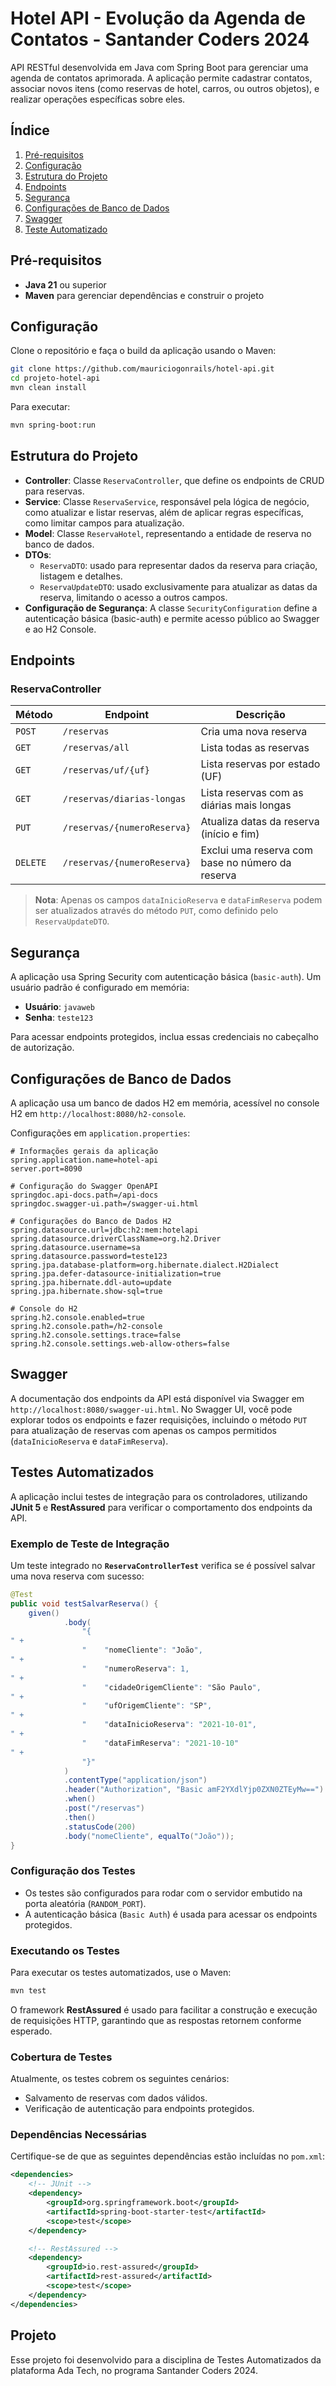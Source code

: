 # Hotel API - Evolução da Agenda de Contatos - Santander Coders 2024

API RESTful desenvolvida em Java com Spring Boot para gerenciar uma agenda de contatos aprimorada. A aplicação permite cadastrar contatos, associar novos itens (como reservas de hotel, carros, ou outros objetos), e realizar operações específicas sobre eles.

## Índice

1. [Pré-requisitos](#pré-requisitos)
2. [Configuração](#configuração)
3. [Estrutura do Projeto](#estrutura-do-projeto)
4. [Endpoints](#endpoints)
5. [Segurança](#segurança)
6. [Configurações de Banco de Dados](#configurações-de-banco-de-dados)
7. [Swagger](#swagger)
8. [Teste Automatizado](#teste)

## Pré-requisitos

- **Java 21** ou superior
- **Maven** para gerenciar dependências e construir o projeto

## Configuração

Clone o repositório e faça o build da aplicação usando o Maven:
```bash
git clone https://github.com/mauriciogonrails/hotel-api.git
cd projeto-hotel-api
mvn clean install
```

Para executar:
```bash
mvn spring-boot:run
```

## Estrutura do Projeto

- **Controller**: Classe `ReservaController`, que define os endpoints de CRUD para reservas.
- **Service**: Classe `ReservaService`, responsável pela lógica de negócio, como atualizar e listar reservas, além de aplicar regras específicas, como limitar campos para atualização.
- **Model**: Classe `ReservaHotel`, representando a entidade de reserva no banco de dados.
- **DTOs**:
    - `ReservaDTO`: usado para representar dados da reserva para criação, listagem e detalhes.
    - `ReservaUpdateDTO`: usado exclusivamente para atualizar as datas da reserva, limitando o acesso a outros campos.
- **Configuração de Segurança**: A classe `SecurityConfiguration` define a autenticação básica (basic-auth) e permite acesso público ao Swagger e ao H2 Console.

## Endpoints

### ReservaController

| Método | Endpoint                | Descrição                                               |
|--------|--------------------------|---------------------------------------------------------|
| `POST` | `/reservas`              | Cria uma nova reserva                                   |
| `GET`  | `/reservas/all`          | Lista todas as reservas                                 |
| `GET`  | `/reservas/uf/{uf}`      | Lista reservas por estado (UF)                          |
| `GET`  | `/reservas/diarias-longas` | Lista reservas com as diárias mais longas               |
| `PUT`  | `/reservas/{numeroReserva}` | Atualiza datas da reserva (início e fim)               |
| `DELETE` | `/reservas/{numeroReserva}` | Exclui uma reserva com base no número da reserva     |

> **Nota**: Apenas os campos `dataInicioReserva` e `dataFimReserva` podem ser atualizados através do método `PUT`, como definido pelo `ReservaUpdateDTO`.

## Segurança

A aplicação usa Spring Security com autenticação básica (`basic-auth`). Um usuário padrão é configurado em memória:

- **Usuário**: `javaweb`
- **Senha**: `teste123`

Para acessar endpoints protegidos, inclua essas credenciais no cabeçalho de autorização.

## Configurações de Banco de Dados

A aplicação usa um banco de dados H2 em memória, acessível no console H2 em `http://localhost:8080/h2-console`.

Configurações em `application.properties`:
```properties
# Informações gerais da aplicação
spring.application.name=hotel-api
server.port=8090

# Configuração do Swagger OpenAPI
springdoc.api-docs.path=/api-docs
springdoc.swagger-ui.path=/swagger-ui.html

# Configurações do Banco de Dados H2
spring.datasource.url=jdbc:h2:mem:hotelapi
spring.datasource.driverClassName=org.h2.Driver
spring.datasource.username=sa
spring.datasource.password=teste123
spring.jpa.database-platform=org.hibernate.dialect.H2Dialect
spring.jpa.defer-datasource-initialization=true
spring.jpa.hibernate.ddl-auto=update
spring.jpa.hibernate.show-sql=true

# Console do H2
spring.h2.console.enabled=true
spring.h2.console.path=/h2-console
spring.h2.console.settings.trace=false
spring.h2.console.settings.web-allow-others=false
```

## Swagger

A documentação dos endpoints da API está disponível via Swagger em `http://localhost:8080/swagger-ui.html`. No Swagger UI, você pode explorar todos os endpoints e fazer requisições, incluindo o método `PUT` para atualização de reservas com apenas os campos permitidos (`dataInicioReserva` e `dataFimReserva`).


## Testes Automatizados

A aplicação inclui testes de integração para os controladores, utilizando **JUnit 5** e **RestAssured** para verificar o comportamento dos endpoints da API.  

### Exemplo de Teste de Integração

Um teste integrado no **`ReservaControllerTest`** verifica se é possível salvar uma nova reserva com sucesso:
```java
@Test
public void testSalvarReserva() {
    given()
            .body(
                "{
" +
                "    "nomeCliente": "João",
" +
                "    "numeroReserva": 1,
" +
                "    "cidadeOrigemCliente": "São Paulo",
" +
                "    "ufOrigemCliente": "SP",
" +
                "    "dataInicioReserva": "2021-10-01",
" +
                "    "dataFimReserva": "2021-10-10"
" +
                "}"
            )
            .contentType("application/json")
            .header("Authorization", "Basic amF2YXdlYjp0ZXN0ZTEyMw==")
            .when()
            .post("/reservas")
            .then()
            .statusCode(200)
            .body("nomeCliente", equalTo("João"));
}
```

### Configuração dos Testes

- Os testes são configurados para rodar com o servidor embutido na porta aleatória (`RANDOM_PORT`).  
- A autenticação básica (`Basic Auth`) é usada para acessar os endpoints protegidos.  

### Executando os Testes

Para executar os testes automatizados, use o Maven:
```bash
mvn test
```

O framework **RestAssured** é usado para facilitar a construção e execução de requisições HTTP, garantindo que as respostas retornem conforme esperado.

### Cobertura de Testes

Atualmente, os testes cobrem os seguintes cenários:
- Salvamento de reservas com dados válidos.
- Verificação de autenticação para endpoints protegidos.

### Dependências Necessárias

Certifique-se de que as seguintes dependências estão incluídas no `pom.xml`:
```xml
<dependencies>
    <!-- JUnit -->
    <dependency>
        <groupId>org.springframework.boot</groupId>
        <artifactId>spring-boot-starter-test</artifactId>
        <scope>test</scope>
    </dependency>

    <!-- RestAssured -->
    <dependency>
        <groupId>io.rest-assured</groupId>
        <artifactId>rest-assured</artifactId>
        <scope>test</scope>
    </dependency>
</dependencies>
```



## Projeto

Esse projeto foi desenvolvido para a disciplina de Testes Automatizados da plataforma Ada Tech, no programa Santander Coders 2024.
